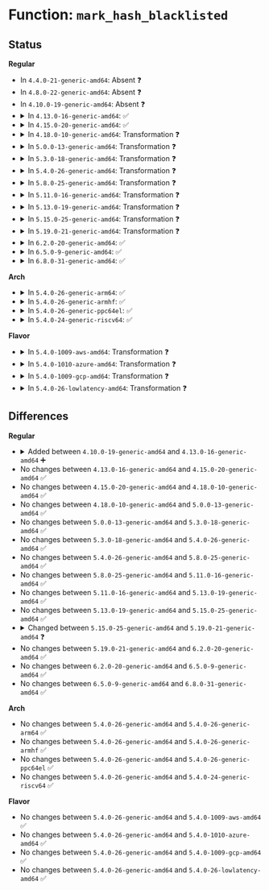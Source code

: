 # Function: <code>mark_hash_blacklisted</code>

## Status
<b>Regular</b>
<ul>
<li>
In <code>4.4.0-21-generic-amd64</code>: Absent ❓
</li>
<li>
In <code>4.8.0-22-generic-amd64</code>: Absent ❓
</li>
<li>
In <code>4.10.0-19-generic-amd64</code>: Absent ❓
</li>
<li>
<details>
<summary>In <code>4.13.0-16-generic-amd64</code>: ✅</summary>

```c
int mark_hash_blacklisted(const char * hash)
```

```json
{
  "name": "mark_hash_blacklisted",
  "collision_type": "Unique Global",
  "inline_type": "No",
  "funcs": [
    {
      "addr": 18446744071580637200,
      "name": "mark_hash_blacklisted",
      "external": true,
      "loc": "certs/blacklist.c:87",
      "file": "certs/blacklist.c",
      "inline": "seen, unknown",
      "caller_inline": [],
      "caller_func": [
        "certs/load_uefi.c:uefi_blacklist_binary",
        "certs/load_uefi.c:uefi_blacklist_x509_tbs"
      ]
    }
  ],
  "symbols": [
    {
      "addr": 18446744071580637200,
      "name": "mark_hash_blacklisted",
      "section": ".text",
      "bind": "STB_GLOBAL",
      "size": 93
    }
  ]
}
```
</details>
</li>
<li>
<details>
<summary>In <code>4.15.0-20-generic-amd64</code>: ✅</summary>

```c
int mark_hash_blacklisted(const char * hash)
```

```json
{
  "name": "mark_hash_blacklisted",
  "collision_type": "Unique Global",
  "inline_type": "No",
  "funcs": [
    {
      "addr": 18446744071580719360,
      "name": "mark_hash_blacklisted",
      "external": true,
      "loc": "certs/blacklist.c:87",
      "file": "certs/blacklist.c",
      "inline": "seen, unknown",
      "caller_inline": [],
      "caller_func": [
        "certs/load_uefi.c:uefi_blacklist_binary",
        "certs/load_uefi.c:uefi_blacklist_x509_tbs"
      ]
    }
  ],
  "symbols": [
    {
      "addr": 18446744071580719360,
      "name": "mark_hash_blacklisted",
      "section": ".text",
      "bind": "STB_GLOBAL",
      "size": 93
    }
  ]
}
```
</details>
</li>
<li>
<details>
<summary>In <code>4.18.0-10-generic-amd64</code>: Transformation ❓</summary>

```c
int mark_hash_blacklisted(const char * hash)
```

```json
{
  "name": "mark_hash_blacklisted",
  "collision_type": "Unique Global",
  "inline_type": "No",
  "funcs": [
    {
      "addr": 0,
      "name": "mark_hash_blacklisted",
      "external": true,
      "loc": "certs/blacklist.c:87",
      "file": "certs/blacklist.c",
      "inline": "seen, unknown",
      "caller_inline": [],
      "caller_func": [
        "certs/blacklist.c:blacklist_init",
        "certs/load_uefi.c:uefi_blacklist_binary",
        "certs/load_uefi.c:uefi_blacklist_x509_tbs"
      ]
    }
  ],
  "symbols": [
    {
      "addr": 18446744071580854950,
      "name": "mark_hash_blacklisted.cold.1",
      "section": ".text",
      "bind": "STB_LOCAL",
      "size": 25
    },
    {
      "addr": 18446744071580854880,
      "name": "mark_hash_blacklisted",
      "section": ".text",
      "bind": "STB_GLOBAL",
      "size": 70
    }
  ]
}
```
</details>
</li>
<li>
<details>
<summary>In <code>5.0.0-13-generic-amd64</code>: Transformation ❓</summary>

```c
int mark_hash_blacklisted(const char * hash)
```

```json
{
  "name": "mark_hash_blacklisted",
  "collision_type": "Unique Global",
  "inline_type": "No",
  "funcs": [
    {
      "addr": 0,
      "name": "mark_hash_blacklisted",
      "external": true,
      "loc": "certs/blacklist.c:87",
      "file": "certs/blacklist.c",
      "inline": "seen, unknown",
      "caller_inline": [],
      "caller_func": [
        "certs/blacklist.c:blacklist_init",
        "certs/load_uefi.c:uefi_blacklist_binary",
        "certs/load_uefi.c:uefi_blacklist_x509_tbs"
      ]
    }
  ],
  "symbols": [
    {
      "addr": 18446744071580923414,
      "name": "mark_hash_blacklisted.cold.1",
      "section": ".text",
      "bind": "STB_LOCAL",
      "size": 25
    },
    {
      "addr": 18446744071580923344,
      "name": "mark_hash_blacklisted",
      "section": ".text",
      "bind": "STB_GLOBAL",
      "size": 70
    }
  ]
}
```
</details>
</li>
<li>
<details>
<summary>In <code>5.3.0-18-generic-amd64</code>: Transformation ❓</summary>

```c
int mark_hash_blacklisted(const char * hash)
```

```json
{
  "name": "mark_hash_blacklisted",
  "collision_type": "Unique Global",
  "inline_type": "No",
  "funcs": [
    {
      "addr": 0,
      "name": "mark_hash_blacklisted",
      "external": true,
      "loc": "certs/blacklist.c:83",
      "file": "certs/blacklist.c",
      "inline": "seen, unknown",
      "caller_inline": [],
      "caller_func": [
        "certs/blacklist.c:blacklist_init"
      ]
    }
  ],
  "symbols": [
    {
      "addr": 18446744071581019398,
      "name": "mark_hash_blacklisted.cold",
      "section": ".text",
      "bind": "STB_LOCAL",
      "size": 25
    },
    {
      "addr": 18446744071581019328,
      "name": "mark_hash_blacklisted",
      "section": ".text",
      "bind": "STB_GLOBAL",
      "size": 70
    }
  ]
}
```
</details>
</li>
<li>
<details>
<summary>In <code>5.4.0-26-generic-amd64</code>: Transformation ❓</summary>

```c
int mark_hash_blacklisted(const char * hash)
```

```json
{
  "name": "mark_hash_blacklisted",
  "collision_type": "Unique Global",
  "inline_type": "No",
  "funcs": [
    {
      "addr": 0,
      "name": "mark_hash_blacklisted",
      "external": true,
      "loc": "certs/blacklist.c:83",
      "file": "certs/blacklist.c",
      "inline": "seen, unknown",
      "caller_inline": [],
      "caller_func": [
        "certs/blacklist.c:blacklist_init"
      ]
    }
  ],
  "symbols": [
    {
      "addr": 18446744071581074774,
      "name": "mark_hash_blacklisted.cold",
      "section": ".text",
      "bind": "STB_LOCAL",
      "size": 25
    },
    {
      "addr": 18446744071581074704,
      "name": "mark_hash_blacklisted",
      "section": ".text",
      "bind": "STB_GLOBAL",
      "size": 70
    }
  ]
}
```
</details>
</li>
<li>
<details>
<summary>In <code>5.8.0-25-generic-amd64</code>: Transformation ❓</summary>

```c
int mark_hash_blacklisted(const char * hash)
```

```json
{
  "name": "mark_hash_blacklisted",
  "collision_type": "Unique Global",
  "inline_type": "No",
  "funcs": [
    {
      "addr": 0,
      "name": "mark_hash_blacklisted",
      "external": true,
      "loc": "certs/blacklist.c:83",
      "file": "certs/blacklist.c",
      "inline": "seen, unknown",
      "caller_inline": [],
      "caller_func": [
        "certs/blacklist.c:blacklist_init"
      ]
    }
  ],
  "symbols": [
    {
      "addr": 18446744071581260150,
      "name": "mark_hash_blacklisted.cold",
      "section": ".text",
      "bind": "STB_LOCAL",
      "size": 25
    },
    {
      "addr": 18446744071581260080,
      "name": "mark_hash_blacklisted",
      "section": ".text",
      "bind": "STB_GLOBAL",
      "size": 70
    }
  ]
}
```
</details>
</li>
<li>
<details>
<summary>In <code>5.11.0-16-generic-amd64</code>: Transformation ❓</summary>

```c
int mark_hash_blacklisted(const char * hash)
```

```json
{
  "name": "mark_hash_blacklisted",
  "collision_type": "Unique Global",
  "inline_type": "No",
  "funcs": [
    {
      "addr": 0,
      "name": "mark_hash_blacklisted",
      "external": true,
      "loc": "certs/blacklist.c:83",
      "file": "certs/blacklist.c",
      "inline": "seen, unknown",
      "caller_inline": [],
      "caller_func": [
        "certs/blacklist.c:blacklist_init"
      ]
    }
  ],
  "symbols": [
    {
      "addr": 18446744071591324034,
      "name": "mark_hash_blacklisted.cold",
      "section": ".text",
      "bind": "STB_LOCAL",
      "size": 25
    },
    {
      "addr": 18446744071581302128,
      "name": "mark_hash_blacklisted",
      "section": ".text",
      "bind": "STB_GLOBAL",
      "size": 70
    }
  ]
}
```
</details>
</li>
<li>
<details>
<summary>In <code>5.13.0-19-generic-amd64</code>: Transformation ❓</summary>

```c
int mark_hash_blacklisted(const char * hash)
```

```json
{
  "name": "mark_hash_blacklisted",
  "collision_type": "Unique Global",
  "inline_type": "No",
  "funcs": [
    {
      "addr": 0,
      "name": "mark_hash_blacklisted",
      "external": true,
      "loc": "certs/blacklist.c:90",
      "file": "certs/blacklist.c",
      "inline": "seen, unknown",
      "caller_inline": [],
      "caller_func": [
        "certs/blacklist.c:blacklist_init"
      ]
    }
  ],
  "symbols": [
    {
      "addr": 18446744071591266022,
      "name": "mark_hash_blacklisted.cold",
      "section": ".text",
      "bind": "STB_LOCAL",
      "size": 25
    },
    {
      "addr": 18446744071581319808,
      "name": "mark_hash_blacklisted",
      "section": ".text",
      "bind": "STB_GLOBAL",
      "size": 70
    }
  ]
}
```
</details>
</li>
<li>
<details>
<summary>In <code>5.15.0-25-generic-amd64</code>: Transformation ❓</summary>

```c
int mark_hash_blacklisted(const char * hash)
```

```json
{
  "name": "mark_hash_blacklisted",
  "collision_type": "Unique Global",
  "inline_type": "No",
  "funcs": [
    {
      "addr": 0,
      "name": "mark_hash_blacklisted",
      "external": true,
      "loc": "certs/blacklist.c:90",
      "file": "certs/blacklist.c",
      "inline": "seen, unknown",
      "caller_inline": [],
      "caller_func": [
        "certs/blacklist.c:blacklist_init"
      ]
    }
  ],
  "symbols": [
    {
      "addr": 18446744071592189245,
      "name": "mark_hash_blacklisted.cold",
      "section": ".text",
      "bind": "STB_LOCAL",
      "size": 25
    },
    {
      "addr": 18446744071581565232,
      "name": "mark_hash_blacklisted",
      "section": ".text",
      "bind": "STB_GLOBAL",
      "size": 70
    }
  ]
}
```
</details>
</li>
<li>
<details>
<summary>In <code>5.19.0-21-generic-amd64</code>: Transformation ❓</summary>

```c
int mark_hash_blacklisted(const u8 * hash, size_t hash_len, enum blacklist_hash_type hash_type)
```

```json
{
  "name": "mark_hash_blacklisted",
  "collision_type": "Unique Global",
  "inline_type": "No",
  "funcs": [
    {
      "addr": 0,
      "name": "mark_hash_blacklisted",
      "external": true,
      "loc": "certs/blacklist.c:201",
      "file": "certs/blacklist.c",
      "inline": "seen, unknown",
      "caller_inline": [],
      "caller_func": [
        "security/integrity/platform_certs/keyring_handler.c:uefi_blacklist_binary",
        "security/integrity/platform_certs/keyring_handler.c:uefi_blacklist_x509_tbs"
      ]
    }
  ],
  "symbols": [
    {
      "addr": 18446744071593964336,
      "name": "mark_hash_blacklisted.cold",
      "section": ".text",
      "bind": "STB_LOCAL",
      "size": 20
    },
    {
      "addr": 18446744071581918832,
      "name": "mark_hash_blacklisted",
      "section": ".text",
      "bind": "STB_GLOBAL",
      "size": 158
    }
  ]
}
```
</details>
</li>
<li>
<details>
<summary>In <code>6.2.0-20-generic-amd64</code>: ✅</summary>

```c
int mark_hash_blacklisted(const u8 * hash, size_t hash_len, enum blacklist_hash_type hash_type)
```

```json
{
  "name": "mark_hash_blacklisted",
  "collision_type": "Unique Global",
  "inline_type": "No",
  "funcs": [
    {
      "addr": 18446744071582354240,
      "name": "mark_hash_blacklisted",
      "external": true,
      "loc": "certs/blacklist.c:201",
      "file": "certs/blacklist.c",
      "inline": "seen, unknown",
      "caller_inline": [],
      "caller_func": [
        "security/integrity/platform_certs/keyring_handler.c:uefi_blacklist_binary",
        "security/integrity/platform_certs/keyring_handler.c:uefi_blacklist_x509_tbs"
      ]
    }
  ],
  "symbols": [
    {
      "addr": 18446744071582354240,
      "name": "mark_hash_blacklisted",
      "section": ".text",
      "bind": "STB_GLOBAL",
      "size": 148
    }
  ]
}
```
</details>
</li>
<li>
<details>
<summary>In <code>6.5.0-9-generic-amd64</code>: ✅</summary>

```c
int mark_hash_blacklisted(const u8 * hash, size_t hash_len, enum blacklist_hash_type hash_type)
```

```json
{
  "name": "mark_hash_blacklisted",
  "collision_type": "Unique Global",
  "inline_type": "No",
  "funcs": [
    {
      "addr": 18446744071582557360,
      "name": "mark_hash_blacklisted",
      "external": true,
      "loc": "certs/blacklist.c:204",
      "file": "certs/blacklist.c",
      "inline": "seen, unknown",
      "caller_inline": [],
      "caller_func": [
        "security/integrity/platform_certs/keyring_handler.c:uefi_blacklist_binary",
        "security/integrity/platform_certs/keyring_handler.c:uefi_blacklist_x509_tbs"
      ]
    }
  ],
  "symbols": [
    {
      "addr": 18446744071582557360,
      "name": "mark_hash_blacklisted",
      "section": ".text",
      "bind": "STB_GLOBAL",
      "size": 68
    }
  ]
}
```
</details>
</li>
<li>
<details>
<summary>In <code>6.8.0-31-generic-amd64</code>: ✅</summary>

```c
int mark_hash_blacklisted(const u8 * hash, size_t hash_len, enum blacklist_hash_type hash_type)
```

```json
{
  "name": "mark_hash_blacklisted",
  "collision_type": "Unique Global",
  "inline_type": "No",
  "funcs": [
    {
      "addr": 18446744071582728144,
      "name": "mark_hash_blacklisted",
      "external": true,
      "loc": "certs/blacklist.c:204",
      "file": "certs/blacklist.c",
      "inline": "seen, unknown",
      "caller_inline": [],
      "caller_func": [
        "security/integrity/platform_certs/keyring_handler.c:uefi_blacklist_binary",
        "security/integrity/platform_certs/keyring_handler.c:uefi_blacklist_x509_tbs"
      ]
    }
  ],
  "symbols": [
    {
      "addr": 18446744071582728144,
      "name": "mark_hash_blacklisted",
      "section": ".text",
      "bind": "STB_GLOBAL",
      "size": 68
    }
  ]
}
```
</details>
</li>
</ul>
<b>Arch</b>
<ul>
<li>
<details>
<summary>In <code>5.4.0-26-generic-arm64</code>: ✅</summary>

```c
int mark_hash_blacklisted(const char * hash)
```

```json
{
  "name": "mark_hash_blacklisted",
  "collision_type": "Unique Global",
  "inline_type": "No",
  "funcs": [
    {
      "addr": 18446603336492439584,
      "name": "mark_hash_blacklisted",
      "external": true,
      "loc": "certs/blacklist.c:83",
      "file": "certs/blacklist.c",
      "inline": "seen, unknown",
      "caller_inline": [],
      "caller_func": [
        "certs/blacklist.c:blacklist_init"
      ]
    }
  ],
  "symbols": [
    {
      "addr": 18446603336492439584,
      "name": "mark_hash_blacklisted",
      "section": ".text",
      "bind": "STB_GLOBAL",
      "size": 120
    }
  ]
}
```
</details>
</li>
<li>
<details>
<summary>In <code>5.4.0-26-generic-armhf</code>: ✅</summary>

```c
int mark_hash_blacklisted(const char * hash)
```

```json
{
  "name": "mark_hash_blacklisted",
  "collision_type": "Unique Global",
  "inline_type": "No",
  "funcs": [
    {
      "addr": 3226313040,
      "name": "mark_hash_blacklisted",
      "external": true,
      "loc": "certs/blacklist.c:83",
      "file": "certs/blacklist.c",
      "inline": "seen, unknown",
      "caller_inline": [],
      "caller_func": [
        "certs/blacklist.c:blacklist_init"
      ]
    }
  ],
  "symbols": [
    {
      "addr": 3226313040,
      "name": "mark_hash_blacklisted",
      "section": ".text",
      "bind": "STB_GLOBAL",
      "size": 132
    }
  ]
}
```
</details>
</li>
<li>
<details>
<summary>In <code>5.4.0-26-generic-ppc64el</code>: ✅</summary>

```c
int mark_hash_blacklisted(const char * hash)
```

```json
{
  "name": "mark_hash_blacklisted",
  "collision_type": "Unique Global",
  "inline_type": "No",
  "funcs": [
    {
      "addr": 13835058055285708176,
      "name": "mark_hash_blacklisted",
      "external": true,
      "loc": "certs/blacklist.c:83",
      "file": "certs/blacklist.c",
      "inline": "seen, unknown",
      "caller_inline": [],
      "caller_func": [
        "certs/blacklist.c:blacklist_init"
      ]
    }
  ],
  "symbols": [
    {
      "addr": 13835058055285708176,
      "name": "mark_hash_blacklisted",
      "section": ".text",
      "bind": "STB_GLOBAL",
      "size": 148
    }
  ]
}
```
</details>
</li>
<li>
<details>
<summary>In <code>5.4.0-24-generic-riscv64</code>: ✅</summary>

```c
int mark_hash_blacklisted(const char * hash)
```

```json
{
  "name": "mark_hash_blacklisted",
  "collision_type": "Unique Global",
  "inline_type": "No",
  "funcs": [
    {
      "addr": 18446743936272514162,
      "name": "mark_hash_blacklisted",
      "external": true,
      "loc": "certs/blacklist.c:83",
      "file": "certs/blacklist.c",
      "inline": "seen, unknown",
      "caller_inline": [],
      "caller_func": [
        "certs/blacklist.c:blacklist_init"
      ]
    }
  ],
  "symbols": [
    {
      "addr": 18446743936272514162,
      "name": "mark_hash_blacklisted",
      "section": ".text",
      "bind": "STB_GLOBAL",
      "size": 106
    }
  ]
}
```
</details>
</li>
</ul>
<b>Flavor</b>
<ul>
<li>
<details>
<summary>In <code>5.4.0-1009-aws-amd64</code>: Transformation ❓</summary>

```c
int mark_hash_blacklisted(const char * hash)
```

```json
{
  "name": "mark_hash_blacklisted",
  "collision_type": "Unique Global",
  "inline_type": "No",
  "funcs": [
    {
      "addr": 0,
      "name": "mark_hash_blacklisted",
      "external": true,
      "loc": "certs/blacklist.c:83",
      "file": "certs/blacklist.c",
      "inline": "seen, unknown",
      "caller_inline": [],
      "caller_func": [
        "certs/blacklist.c:blacklist_init"
      ]
    }
  ],
  "symbols": [
    {
      "addr": 18446744071581043622,
      "name": "mark_hash_blacklisted.cold",
      "section": ".text",
      "bind": "STB_LOCAL",
      "size": 25
    },
    {
      "addr": 18446744071581043552,
      "name": "mark_hash_blacklisted",
      "section": ".text",
      "bind": "STB_GLOBAL",
      "size": 70
    }
  ]
}
```
</details>
</li>
<li>
<details>
<summary>In <code>5.4.0-1010-azure-amd64</code>: Transformation ❓</summary>

```c
int mark_hash_blacklisted(const char * hash)
```

```json
{
  "name": "mark_hash_blacklisted",
  "collision_type": "Unique Global",
  "inline_type": "No",
  "funcs": [
    {
      "addr": 0,
      "name": "mark_hash_blacklisted",
      "external": true,
      "loc": "certs/blacklist.c:83",
      "file": "certs/blacklist.c",
      "inline": "seen, unknown",
      "caller_inline": [],
      "caller_func": [
        "certs/blacklist.c:blacklist_init"
      ]
    }
  ],
  "symbols": [
    {
      "addr": 18446744071580990902,
      "name": "mark_hash_blacklisted.cold",
      "section": ".text",
      "bind": "STB_LOCAL",
      "size": 25
    },
    {
      "addr": 18446744071580990832,
      "name": "mark_hash_blacklisted",
      "section": ".text",
      "bind": "STB_GLOBAL",
      "size": 70
    }
  ]
}
```
</details>
</li>
<li>
<details>
<summary>In <code>5.4.0-1009-gcp-amd64</code>: Transformation ❓</summary>

```c
int mark_hash_blacklisted(const char * hash)
```

```json
{
  "name": "mark_hash_blacklisted",
  "collision_type": "Unique Global",
  "inline_type": "No",
  "funcs": [
    {
      "addr": 0,
      "name": "mark_hash_blacklisted",
      "external": true,
      "loc": "certs/blacklist.c:83",
      "file": "certs/blacklist.c",
      "inline": "seen, unknown",
      "caller_inline": [],
      "caller_func": [
        "certs/blacklist.c:blacklist_init"
      ]
    }
  ],
  "symbols": [
    {
      "addr": 18446744071581034822,
      "name": "mark_hash_blacklisted.cold",
      "section": ".text",
      "bind": "STB_LOCAL",
      "size": 25
    },
    {
      "addr": 18446744071581034752,
      "name": "mark_hash_blacklisted",
      "section": ".text",
      "bind": "STB_GLOBAL",
      "size": 70
    }
  ]
}
```
</details>
</li>
<li>
<details>
<summary>In <code>5.4.0-26-lowlatency-amd64</code>: Transformation ❓</summary>

```c
int mark_hash_blacklisted(const char * hash)
```

```json
{
  "name": "mark_hash_blacklisted",
  "collision_type": "Unique Global",
  "inline_type": "No",
  "funcs": [
    {
      "addr": 0,
      "name": "mark_hash_blacklisted",
      "external": true,
      "loc": "certs/blacklist.c:83",
      "file": "certs/blacklist.c",
      "inline": "seen, unknown",
      "caller_inline": [],
      "caller_func": [
        "certs/blacklist.c:blacklist_init"
      ]
    }
  ],
  "symbols": [
    {
      "addr": 18446744071581096390,
      "name": "mark_hash_blacklisted.cold",
      "section": ".text",
      "bind": "STB_LOCAL",
      "size": 25
    },
    {
      "addr": 18446744071581096320,
      "name": "mark_hash_blacklisted",
      "section": ".text",
      "bind": "STB_GLOBAL",
      "size": 70
    }
  ]
}
```
</details>
</li>
</ul>

## Differences
<b>Regular</b>
<ul>
<li>
<details>
<summary>Added between <code>4.10.0-19-generic-amd64</code> and <code>4.13.0-16-generic-amd64</code> ➕</summary>

```c
int mark_hash_blacklisted(const char * hash)
```
</details>
</li>
<li>
No changes between <code>4.13.0-16-generic-amd64</code> and <code>4.15.0-20-generic-amd64</code> ✅
</li>
<li>
No changes between <code>4.15.0-20-generic-amd64</code> and <code>4.18.0-10-generic-amd64</code> ✅
</li>
<li>
No changes between <code>4.18.0-10-generic-amd64</code> and <code>5.0.0-13-generic-amd64</code> ✅
</li>
<li>
No changes between <code>5.0.0-13-generic-amd64</code> and <code>5.3.0-18-generic-amd64</code> ✅
</li>
<li>
No changes between <code>5.3.0-18-generic-amd64</code> and <code>5.4.0-26-generic-amd64</code> ✅
</li>
<li>
No changes between <code>5.4.0-26-generic-amd64</code> and <code>5.8.0-25-generic-amd64</code> ✅
</li>
<li>
No changes between <code>5.8.0-25-generic-amd64</code> and <code>5.11.0-16-generic-amd64</code> ✅
</li>
<li>
No changes between <code>5.11.0-16-generic-amd64</code> and <code>5.13.0-19-generic-amd64</code> ✅
</li>
<li>
No changes between <code>5.13.0-19-generic-amd64</code> and <code>5.15.0-25-generic-amd64</code> ✅
</li>
<li>
<details>
<summary>Changed between <code>5.15.0-25-generic-amd64</code> and <code>5.19.0-21-generic-amd64</code> ❓</summary>
<ul>
<li>
<b>Param added. </b>
<code>size_t hash_len</code>
</li>
<li>
<b>Param added. </b>
<code>enum blacklist_hash_type hash_type</code>
</li>
<li>
<b>Param type changed. </b>
<code>const char * hash</code> ➡️ <code>const u8 * hash</code>
</li>
</ul>
</details>
</li>
<li>
No changes between <code>5.19.0-21-generic-amd64</code> and <code>6.2.0-20-generic-amd64</code> ✅
</li>
<li>
No changes between <code>6.2.0-20-generic-amd64</code> and <code>6.5.0-9-generic-amd64</code> ✅
</li>
<li>
No changes between <code>6.5.0-9-generic-amd64</code> and <code>6.8.0-31-generic-amd64</code> ✅
</li>
</ul>
<b>Arch</b>
<ul>
<li>
No changes between <code>5.4.0-26-generic-amd64</code> and <code>5.4.0-26-generic-arm64</code> ✅
</li>
<li>
No changes between <code>5.4.0-26-generic-amd64</code> and <code>5.4.0-26-generic-armhf</code> ✅
</li>
<li>
No changes between <code>5.4.0-26-generic-amd64</code> and <code>5.4.0-26-generic-ppc64el</code> ✅
</li>
<li>
No changes between <code>5.4.0-26-generic-amd64</code> and <code>5.4.0-24-generic-riscv64</code> ✅
</li>
</ul>
<b>Flavor</b>
<ul>
<li>
No changes between <code>5.4.0-26-generic-amd64</code> and <code>5.4.0-1009-aws-amd64</code> ✅
</li>
<li>
No changes between <code>5.4.0-26-generic-amd64</code> and <code>5.4.0-1010-azure-amd64</code> ✅
</li>
<li>
No changes between <code>5.4.0-26-generic-amd64</code> and <code>5.4.0-1009-gcp-amd64</code> ✅
</li>
<li>
No changes between <code>5.4.0-26-generic-amd64</code> and <code>5.4.0-26-lowlatency-amd64</code> ✅
</li>
</ul>
